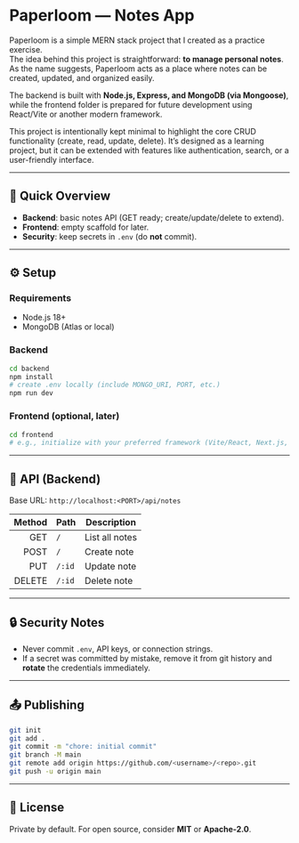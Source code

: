 # Paperloom — Notes App

Paperloom is a simple MERN stack project that I created as a practice exercise.  
The idea behind this project is straightforward: **to manage personal notes**.  
As the name suggests, Paperloom acts as a place where notes can be created, updated, and organized easily.

The backend is built with **Node.js, Express, and MongoDB (via Mongoose)**, while the frontend folder is prepared for future development using React/Vite or another modern framework.  

This project is intentionally kept minimal to highlight the core CRUD functionality (create, read, update, delete). It’s designed as a learning project, but it can be extended with features like authentication, search, or a user-friendly interface.

---

## 🚀 Quick Overview
- **Backend**: basic notes API (GET ready; create/update/delete to extend).
- **Frontend**: empty scaffold for later.
- **Security**: keep secrets in `.env` (do **not** commit).

---

## ⚙️ Setup

### Requirements
- Node.js 18+
- MongoDB (Atlas or local)

### Backend
```bash
cd backend
npm install
# create .env locally (include MONGO_URI, PORT, etc.)
npm run dev
```

### Frontend (optional, later)
```bash
cd frontend
# e.g., initialize with your preferred framework (Vite/React, Next.js, etc.)
```

---

## 📡 API (Backend)

Base URL: `http://localhost:<PORT>/api/notes`

| Method | Path   | Description    |
|------: |------- |----------------|
| GET    | `/`    | List all notes |
| POST   | `/`    | Create note    |
| PUT    | `/:id` | Update note    |
| DELETE | `/:id` | Delete note    |

---

## 🔒 Security Notes
- Never commit `.env`, API keys, or connection strings.
- If a secret was committed by mistake, remove it from git history and **rotate** the credentials immediately.

---

## 📤 Publishing
```bash
git init
git add .
git commit -m "chore: initial commit"
git branch -M main
git remote add origin https://github.com/<username>/<repo>.git
git push -u origin main
```

---

## 📄 License
Private by default. For open source, consider **MIT** or **Apache-2.0**.
